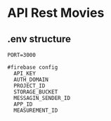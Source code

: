 # API Rest Movies


## .env structure

```
PORT=3000

#firebase config
  API_KEY
  AUTH_DOMAIN
  PROJECT_ID
  STORAGE_BUCKET
  MESSAGIN_SENDER_ID
  APP_ID
  MEASUREMENT_ID
```